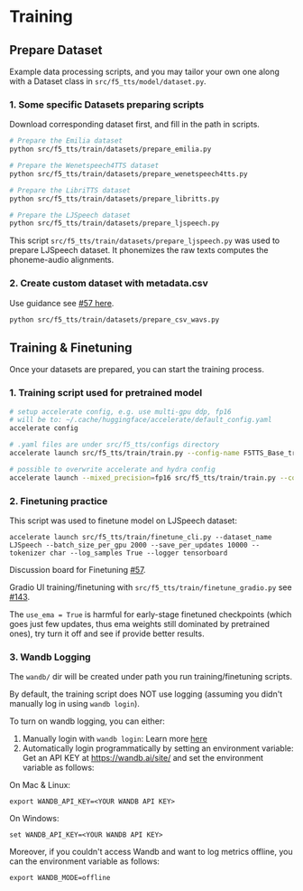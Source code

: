 # Training

## Prepare Dataset

Example data processing scripts, and you may tailor your own one along with a Dataset class in `src/f5_tts/model/dataset.py`.

### 1. Some specific Datasets preparing scripts
Download corresponding dataset first, and fill in the path in scripts.

```bash
# Prepare the Emilia dataset
python src/f5_tts/train/datasets/prepare_emilia.py

# Prepare the Wenetspeech4TTS dataset
python src/f5_tts/train/datasets/prepare_wenetspeech4tts.py

# Prepare the LibriTTS dataset
python src/f5_tts/train/datasets/prepare_libritts.py

# Prepare the LJSpeech dataset
python src/f5_tts/train/datasets/prepare_ljspeech.py
```
This script `src/f5_tts/train/datasets/prepare_ljspeech.py` was used to prepare LJSpeech dataset. It phonemizes the raw texts computes the phoneme-audio alignments.

### 2. Create custom dataset with metadata.csv
Use guidance see [#57 here](https://github.com/SWivid/F5-TTS/discussions/57#discussioncomment-10959029).

```bash
python src/f5_tts/train/datasets/prepare_csv_wavs.py
```

## Training & Finetuning

Once your datasets are prepared, you can start the training process.

### 1. Training script used for pretrained model

```bash
# setup accelerate config, e.g. use multi-gpu ddp, fp16
# will be to: ~/.cache/huggingface/accelerate/default_config.yaml     
accelerate config

# .yaml files are under src/f5_tts/configs directory
accelerate launch src/f5_tts/train/train.py --config-name F5TTS_Base_train.yaml

# possible to overwrite accelerate and hydra config
accelerate launch --mixed_precision=fp16 src/f5_tts/train/train.py --config-name F5TTS_Small_train.yaml ++datasets.batch_size_per_gpu=19200
```

### 2. Finetuning practice

This script was used to finetune model on LJSpeech dataset:
```
accelerate launch src/f5_tts/train/finetune_cli.py --dataset_name LJSpeech --batch_size_per_gpu 2000 --save_per_updates 10000 --tokenizer char --log_samples True --logger tensorboard
```

Discussion board for Finetuning [#57](https://github.com/SWivid/F5-TTS/discussions/57).

Gradio UI training/finetuning with `src/f5_tts/train/finetune_gradio.py` see [#143](https://github.com/SWivid/F5-TTS/discussions/143).

The `use_ema = True` is harmful for early-stage finetuned checkpoints (which goes just few updates, thus ema weights still dominated by pretrained ones), try turn it off and see if provide better results.

### 3. Wandb Logging

The `wandb/` dir will be created under path you run training/finetuning scripts.

By default, the training script does NOT use logging (assuming you didn't manually log in using `wandb login`).

To turn on wandb logging, you can either:

1. Manually login with `wandb login`: Learn more [here](https://docs.wandb.ai/ref/cli/wandb-login)
2. Automatically login programmatically by setting an environment variable: Get an API KEY at https://wandb.ai/site/ and set the environment variable as follows:

On Mac & Linux:

```
export WANDB_API_KEY=<YOUR WANDB API KEY>
```

On Windows:

```
set WANDB_API_KEY=<YOUR WANDB API KEY>
```
Moreover, if you couldn't access Wandb and want to log metrics offline, you can the environment variable as follows:

```
export WANDB_MODE=offline
```

